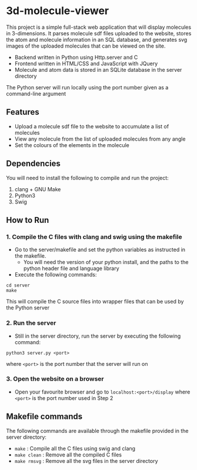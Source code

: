 # 3d-molecule-viewer

This project is a simple full-stack web application that will display molecules in 3-dimensions.
It parses molecule sdf files uploaded to the website, stores the atom and molecule information
in an SQL database, and generates svg images of the uploaded molecules that can be viewed on the
site.

* Backend written in Python using Http.server and C
* Frontend written in HTML/CSS and JavaScript with JQuery
* Molecule and atom data is stored in an SQLite database in the server directory

The Python server will run locally using the port number given as a command-line
argument

## Features

  - Upload a molecule sdf file to the website to accumulate a list of molecules
  - View any molecule from the list of uploaded molecules from any angle
  - Set the colours of the elements in the molecule


## Dependencies

You will need to install the following to compile and run the project:

1. clang + GNU Make
2. Python3
3. Swig

## How to Run

### 1. Compile the C files with clang and swig using the makefile
- Go to the server/makefile and set the python variables as instructed in the makefile.
  - You will need the version of your python install, and the paths to the python header file and language library
- Execute the following commands:

```
cd server
make
```
This will compile the C source files into wrapper files that can be used by the Python server

### 2. Run the server
- Still in the server directory, run the server by executing the following command:

```
python3 server.py <port>
```
where `<port>` is the port number that the server will run on

### 3. Open the website on a browser
- Open your favourite browser and go to `localhost:<port>/display` where `<port>` is the port number used in Step 2


## Makefile commands

The following commands are available through the makefile provided in the server directory:
* `make` : Compile all the C files using swig and clang
* `make clean` : Remove all the compiled C files
* `make rmsvg` : Remove all the svg files in the server directory 